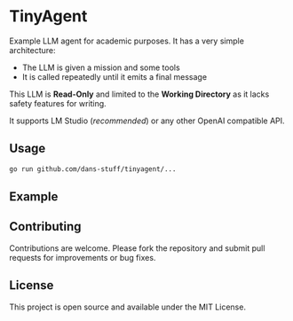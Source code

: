 # TinyAgent
Example LLM agent for academic purposes. It has a very simple architecture:

- The LLM is given a mission and some tools
- It is called repeatedly until it emits a final message

This LLM is **Read-Only** and limited to the **Working Directory** as it lacks safety features for writing.

It supports LM Studio (*recommended*) or any other OpenAI compatible API.

## Usage

```bash
go run github.com/dans-stuff/tinyagent/...
```

## Example



## Contributing
Contributions are welcome. Please fork the repository and submit pull requests for improvements or bug fixes.

## License
This project is open source and available under the MIT License.